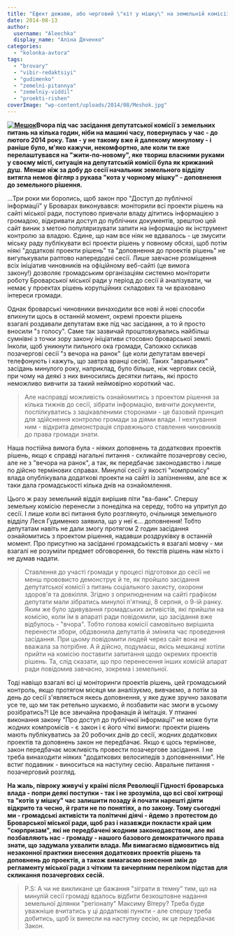 ```yaml
---
title: "Ефект дежавю, або черговий \"кіт у мішку\" на земельній комісії міськради"
date: 2014-08-13
author: 
  username: "Aleechka"
  display_name: "Аліна Дяченко"
categories: 
  - "kolonka-avtora"
tags: 
  - "brovary"
  - "vibir-redaktsiyi"
  - "gudimenko"
  - "zemelni-pitannya"
  - "zemelniy-viddil"
  - "proekti-rishen"
coverImage: "wp-content/uploads/2014/08/Meshok.jpg"
---
```


**[![Мешок](https://mpz.brovary.org/wp-content/uploads/2014/08/Meshok.jpg)](https://mpz.brovary.org/wp-content/uploads/2014/08/Meshok.jpg)Вчора **під час засідання депутатської комісії з земельних питань** на кілька годин, ніби на машині часу, повернулась у час - до лютого 2014 року. Там - у не такому вже й далекому минулому - і раніше було, м'яко кажучи, некомфортно, але коли ти вже перелаштувався на "жити-по-новому", яке твориш власними руками у своєму місті, ситуація на депутатській комісії була як крижаний душ.** **Менше ніж за добу до сесії начальник земельного відділу витягла немов фігляр з рукава "кота у чорному мішку" - доповнення до земельного рішення.**

...Три роки ми боролись, щоб закон про "Доступ до публічної інформації" у Броварах виконувався: моніторили всі проекти рішень на сайті міської ради, поступово привчали владу дітитись інформацією з громадою, відкривати доступ до публічних документів, зрештою цей сайт виник з метою популяризувати запити на інформацію як інструмент контролю за владою. Єдине, що нам все ніяк не вдавалось - це змусити міську раду публікувати всі проекти рішень у повному обсязі, щоб потім ніякі "додаткові проекти рішень" та "доповнення до проектів рішень" не вигулькували раптово напередодні сесії. Лише завчасне розміщення всіх ініціатив чиновників на офіційному веб-сайті (це вимога закону!) дозволяє громадським організаціям системно моніторити роботу Броварської міської ради у період до сесії й аналізувати, чи немає у проектах рішень корупційних складових та чи враховано інтереси громади.

Однак броварські чиновники винаходили все нові й нові способи впихнути щось в останній момент, окремі проекти рішень взагалі роздавали депутатам вже під час засідання, а то й просто вносили "з голосу". Саме так зазвичай проштовхувались найбільш сумнівні з точки зору закону ініціативи стосовно броварської землі. Інколи, щоб уникнути пильного ока громади, Сапожко скликав позачергові сесії "з вечора на ранок" (це коли депутатам ввечері телефонують і кажуть, що завтра вранці сесія). Таких "авральних" засідань минулого року, наприклад, було більше, ніж чергових сесій, при чому на деякі з них виносились десятки питань, які просто неможливо вивчити за такий неймовірно короткий час.

> Але насправді можливість ознайомитись з проектом рішення за кілька тижнів до сесії, зібрати інформацію, вивчити документи, поспілкуватись з зацікавленими сторонами - це базовий принцип для здійснення контролю громади за діями влади. І нехтування ним - відкрита демонстрація справжнього ставлення чиновників до права громади знати.

Наша постійна вимога була - ніяких доповнень та додаткових проектів рішень, якщо є справді нагальні питання - скликайте позачергову сесію, але не з "вечора на ранок", а так, як передбачає законодавство і лише по дійсно термінових справах. Минулої сесії у якості "компромісу" влада опублікувала додаткові проекти на сайті із запізненням, але все ж таки дала громадськості кілька днів на ознайомлення.

Цього ж разу земельний відділ вирішив піти "ва-банк". Спершу земельну комісію перенесли з понеділка на середу, тобто на упритул до сесії. І лише коли всі питання було розглянуто, очільниця земельного відділу Леся Гудименко заявила, що у неї є... доповнення! Тобто депутатам навіть не дали змогу протягом 2 годин засідання ознайомитись з проектом рішення, надавши роздруківку в останній момент. Про присутню на засіданні громадськість я взагалі мовчу - ми взагалі не розуміли предмет обговорення, бо текстів рішень нам ніхто і не думав надати.

> Ставлення до участі громади у процесі підготовки до сесії не менш прововисто демонструє й те, як пройшло засідання депутатської комісії з питань соціального захисту, охорони здоров'я та довкілля. Згідно з оприлюдненим на сайті графіком депутати мали зібратись минулої п'ятниці, 8 серпня, о 9-ій ранку. Яким же було здивування громадських активістів, які прийшли на комісію, коли їм в апараті ради повідомили, що засідання вже відбулось - "вчора". Тобто голова комісії самовільно вирішила перенести збори, обдзвонила депутатів й змінила час проведення засідання. При цьому повідомити людей через сайт вона не вважала за потрібне. А й дійсно, подумаєш, якісь мешканці хотіли прийти на комісію поставити запитання щодо окремих проектів рішень. Та, слід сказати, що про перенесення інших комісій апарат ради повідомив завчасно, зокрема і земельної.

Тоді навіщо взагалі всі ці моніторинги проектів рішень, цей громадський контроль, якщо протягом місяця ми аналізуємо, вивчаємо, а потім за день до сесії з'являється якесь доповнення, у яке дуже зручно заховати усе те, що ми так ретельно шукаємо, й позбавити нас змоги в усьому розібратись?! Це все звичайна профанація й імітація. У птианні виконання закону "Про доступ до публічної інформації" не може бути жодних компромісів - є закон і є його чіткі вимоги: проекти рішень мають публікуватись за 20 робочих днів до сесії, жодних додаткових проектів та доповнень закон не передбачає. Якщо є щось термінове, закон передбачає можливість провести позачергове засідання. І не треба винаходити ніяких "додаткових велосипедів з доповненнями". Не встиг подавник - виноситься на наступну сесію. Авральне питання - позачерговий розгляд.

**На жаль, півроку живучі у країні після Революції Гідності броварська влада - попри деякі поступки - так і не зрозуміла, що всі свої хитрощі та "котів у мішку" час залишити позаду й почати нарешті діяти відкрито та чесно, й грати не по понятіях, а по закону. Тому сьогодні ми - громадські активісти та політичні діячі - йдемо з протестом до Броварської міської ради, щоб раз і назавжди покласти край цим "сюрпризам", які не передбачені жодним законодавством, але які позбавляють нас - громаду - нашого базового демократичного права знати, що задумала ухвалити влада. Ми вимагаємо відмовитись від незаконної практики внесення додаткових проектів рішень та доповнень до проектів, а також вимагаємо внесення змін до регламенту міської ради з чітким та вичерпним переліком підстав для скликання позачергових сесій.**

> P.S: А чи не викликане це бажання "зіграти в темну" тим, що на минулій сесії громаді вдалось відбити безкоштовне надання земельної ділянки "регіоналу" Максиму Вітеру? Треба буде уважніше вчитатись у ці додаткові пункти - але спершу треба добитись, щоб їх винесли на наступну сесію, як це передбачає Закон.
